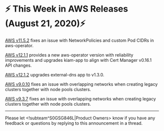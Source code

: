 # :zap: This Week in AWS Releases (August 21, 2020):zap:

[AWS v11.5.2](https://github.com/giantswarm/releases/tree/master/aws/v11.5.2) fixes an issue with NetworkPolicies and custom Pod CIDRs in aws-operator.

[AWS v12.1.1](https://github.com/giantswarm/releases/tree/master/aws/v12.1.1) provides a new aws-operator version with reliability improvements and upgrades kiam-app to align with Cert Manager v0.16.1 API changes.

[AWS v12.1.2](https://github.com/giantswarm/releases/tree/master/aws/v12.1.2) upgrades external-dns app to v1.3.0.

[AWS v9.0.10](https://github.com/giantswarm/releases/tree/master/aws/v9.0.10) fixes an issue with overlapping networks when creating legacy clusters together with node pools clusters.

[AWS v9.3.7](https://github.com/giantswarm/releases/tree/master/aws/v9.3.7) fixes an issue with overlapping networks when creating legacy clusters together with node pools clusters.

---
Please let <!subteam^S0GSG846L|Product Owners> know if you have any feedback or questions by replying to this announcement in a thread.
